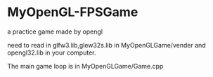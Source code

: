 # MyOpenGL-FPSGame
a practice game made by opengl

need to read in glfw3.lib,glew32s.lib in MyOpenGLGame/vender and opengl32.lib in your computer.

The main game loop is in MyOpenGLGame/Game.cpp
